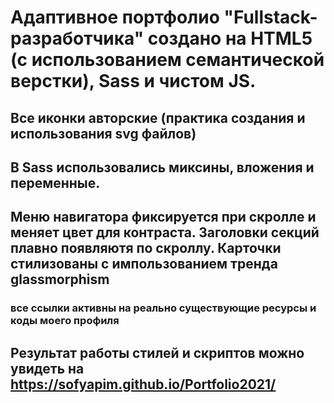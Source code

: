 # Адаптивное портфолио "Fullstack-разработчика" создано на HTML5 (с использованием семантической верстки), Sass и чистом JS.
## Все иконки авторские (практика создания и использования svg файлов)
## В Sass использовались миксины, вложения и переменные.
## Меню навигатора фиксируется при скролле и меняет цвет для контраста. Заголовки секций плавно появляютя по скроллу. Карточки стилизованы  с импользованием тренда glassmorphism
### все ссылки активны на реально существующие ресурсы и коды моего профиля
## Результат работы стилей и скриптов можно увидеть на https://sofyapim.github.io/Portfolio2021/
